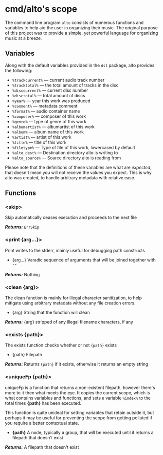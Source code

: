 # cmd/alto's scope

The command line program `alto` consists of numerous functions and variables to help
aid the user in organizing their music. The original purpose of this project was to provide a simple, yet 
powerful language for organizing music at a breeze.

## Variables

Along with the default variables provided in the `dsl` package, alto provides the following:

* `%trackcurrent%` — current audio track number
* `%tracktotal%` — the total amount of tracks in the disc
* `%disccurrent%` — current disc number
* `%disctotal%` — total amount of discs
* `%year%` — year this work was produced
* `%comment%` — metadata comment
* `%format%` — audio container name
* `%composer%` — composer of this work
* `%genre%` — type of genre of this work
* `%albumartist%` — albumartist of this work
* `%album%` — album name of this work
* `%artist%` — artist of this work
* `%title%` — title of this work
* `%filetype%` — Type of file of this work, lowercased by default
* `%alto_dest%` — Destination directory alto is writing to
* `%alto_source%` — Source directory alto is reading from

Please note that the definitions of these variables are what are *expected*, that doesn't mean you will not
receive the values you expect. This is why alto was created, to handle arbitrary metadata with relative ease.

## Functions

### \<skip>
Skip automatically ceases execution and proceeds to the next file

***Returns:*** `ErrSkip`

### \<print **{arg...}**>
Print writes to the stderr, mainly useful for debugging path constructs

- {arg...} Varadic sequence of arguments that will be joined together with `""`

***Returns:*** Nothing

### \<clean **{arg}**>
The clean function is mainly for illegal character sanitization, to help mitigate 
using arbitrary metadata without any file creation errors.

- {arg} String that the function will clean

***Returns:*** {arg} stripped of any illegal filename characters, if any

### \<exists **{path}**>
The exists function checks whether or not `{path}` exists

- {path} Filepath

***Returns:*** Returns `{path}` if it exists, otherwise it returns an empty string

### \<uniqueFp **{path}**>

uniqueFp is a function that returns a non-existent filepath, however there's more to it then what meets
the eye. It copies the current scope, which is what contains variables and functions, and sets a variable 
`%index%` to the total times **{path}** has been executed. 

This function is quite unideal for setting variables that retain outside it, but perhaps it may
be useful for preventing the scope from getting polluted if you require a better contextual state.

- **{path}** A node, typically a group, that will be executed until it returns a filepath that doesn't exist

***Returns:*** A filepath that doesn't exist